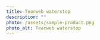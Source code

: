 ```yaml
---
title: Tearweb waterstop
description: ""
photo: /assets/sample-product.png
photo_alt: Tearweb waterstop
---
```

